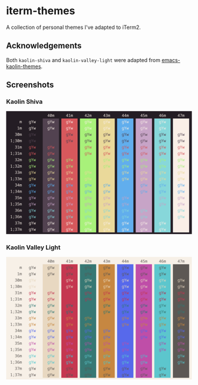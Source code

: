 # iterm-themes

A collection of personal themes I've adapted to iTerm2.

## Acknowledgements

Both `kaolin-shiva` and `kaolin-valley-light` were adapted from
[emacs-kaolin-themes](https://github.com/ogdenwebb/emacs-kaolin-themes).

## Screenshots

### Kaolin Shiva

![](screenshots/kaolin-shiva.png)

### Kaolin Valley Light

![](screenshots/kaolin-valley-light.png)
